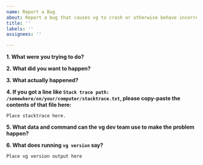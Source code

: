 ```yaml
---
name: Report a Bug
about: Report a bug that causes vg to crash or otherwise behave incorrectly
title: ''
labels: ''
assignees: ''

---
```


<!--
Please answer the following questions about your bug.

If you copy commands or output from your terminal, please place the text in its own paragraph, surrounded by lines of three backticks.

```
Like this.
```

-->

**1. What were you trying to do?**


**2. What did you want to happen?**


**3. What actually happened?**


**4. If you got a line like `Stack trace path: /somewhere/on/your/computer/stacktrace.txt`, please copy-paste the contents of that file here:**

```
Place stacktrace here.
```

**5. What data and command can the vg dev team use to make the problem happen?**


**6. What does running `vg version` say?**

```
Place vg version output here
```
